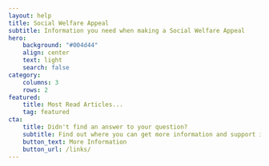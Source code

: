 ```yaml
---
layout: help
title: Social Welfare Appeal
subtitle: Information you need when making a Social Welfare Appeal
hero:
    background: "#004d44"
    align: center
    text: light
    search: false
category:
    columns: 3
    rows: 2
featured:
    title: Most Read Articles...
    tag: featured
cta:
    title: Didn't find an answer to your question?
    subtitle: Find out where you can get more information and support in making your Appeal
    button_text: More Information   
    button_url: /links/      
---
```

